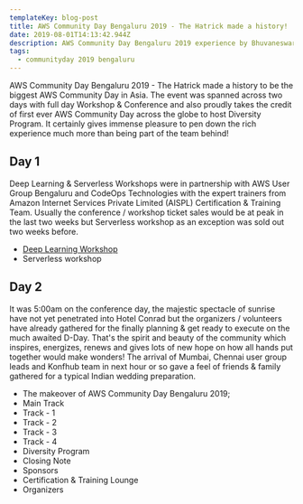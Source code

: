 ```yaml
---
templateKey: blog-post
title: AWS Community Day Bengaluru 2019 - The Hatrick made a history!
date: 2019-08-01T14:13:42.944Z
description: AWS Community Day Bengaluru 2019 experience by Bhuvaneswari Subramani
tags:
  - communityday 2019 bengaluru
---
```

AWS Community Day Bengaluru 2019 - The Hatrick made a history to be the biggest AWS Community Day in Asia. The event was spanned across two days with full day Workshop & Conference and also proudly takes the credit of first ever AWS Community Day across the globe to host Diversity Program. It certainly gives immense pleasure to pen down the rich experience much more than being part of the team behind!

## **Day 1**

Deep Learning & Serverless Workshops were in partnership with AWS User Group Bengaluru and CodeOps Technologies with the expert trainers from Amazon Internet Services Private Limited (AISPL) Certification & Training Team. Usually the conference / workshop ticket sales would be at peak in the last two weeks but Serverless workshop as an exception was sold out two weeks before.  

* [Deep Learning Workshop](https://www.awsugblr.in/blog/2019-08-01-acd2019-deep-learning-workshop/)
* Serverless workshop

## Day 2

It was 5:00am on the conference day, the majestic spectacle of sunrise have not yet penetrated into Hotel Conrad but the organizers / volunteers have already gathered for the finally planning & get ready to execute on the much awaited D-Day. That's the spirit and beauty of the community which inspires, energizes, renews and gives lots of new hope on how all hands put together would make wonders! The arrival of Mumbai, Chennai user group leads and Konfhub team in next hour or so gave a feel of friends & family gathered for a typical Indian wedding preparation.

* The makeover of AWS Community Day Bengaluru 2019; 
* Main Track
* Track - 1
* Track - 2
* Track - 3
* Track - 4
* Diversity Program
* Closing Note
* Sponsors
* Certification & Training Lounge
* Organizers

##
